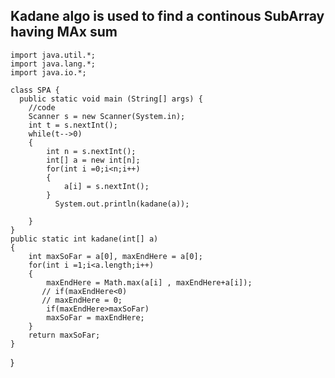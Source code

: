 ## Kadane algo is used to find a continous SubArray having MAx sum

    import java.util.*;
    import java.lang.*;
    import java.io.*;

    class SPA {
      public static void main (String[] args) {
        //code
        Scanner s = new Scanner(System.in);
        int t = s.nextInt();
        while(t-->0)
        {
            int n = s.nextInt();
            int[] a = new int[n];
            for(int i =0;i<n;i++)
            {
                a[i] = s.nextInt();
            }
              System.out.println(kadane(a));
		   
		}
	}
	public static int kadane(int[] a)
	{
	    int maxSoFar = a[0], maxEndHere = a[0];
	    for(int i =1;i<a.length;i++)
	    {
	        maxEndHere = Math.max(a[i] , maxEndHere+a[i]);
	       // if(maxEndHere<0)
	       // maxEndHere = 0;
	        if(maxEndHere>maxSoFar)
	        maxSoFar = maxEndHere;
	    }
	    return maxSoFar;
	}
	
}
